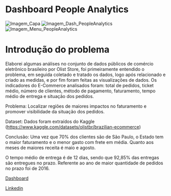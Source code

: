 # Dashboard People Analytics

![Imagem_Capa](https://user-images.githubusercontent.com/68854093/204693106-9d305109-5ffa-4db3-ba6c-4981390c3b0b.png)
![Imagem_Dash_PeopleAnalytics](https://user-images.githubusercontent.com/68854093/204693622-836fa674-1f8a-4dbb-b467-277528a542a9.png)
![Imagem_Menu_PeopleAnalytics](https://user-images.githubusercontent.com/68854093/204693672-ed8b0640-2034-45c5-a6cd-d057dc3f9f8d.png)

# Introdução do problema

Elaborei algumas análises no conjunto de dados públicos de comércio eletrônico brasileiro por Olist Store, foi primeiramente entendido o problema, em seguida coletado e tratado os dados, logo após relacionado e criado as medidas, e por fim foram feitas as visualizações de dados. Os indicadores do E-Commerce analisados foram: total de pedidos, ticket médio, número de clientes, método de pagamento, faturamento, tempo médio de entrega e situação dos pedidos.  


Problema: Localizar regiões de maiores impactos no faturamento e promover visibilidade da situação dos pedidos.


Dataset: Dados foram extraídos do Kaggle (https://www.kaggle.com/datasets/olistbr/brazilian-ecommerce)

Conclusão: Uma vez que 70% dos clientes são de São Paulo, o Estado tem o maior faturamento e o menor gasto com frete em média. Quanto aos meses de maiores receita é maio e agosto.

O tempo médio de entrega é de 12 dias, sendo que 92,85% das entregas são entregues no prazo. Referente ao ano de maior quantidade de pedidos no prazo foi de 2016.

[Dashboard](https://app.powerbi.com/view?r=eyJrIjoiNGE5NGI4MTUtZmVmYy00MDI5LWE1NzAtMzc5MzZhY2VlZDNiIiwidCI6ImVmMDhmOTQ4LTMzNzItNDA2OC1hZTVkLTg3M2FhODViZTk5NCJ9&pageName=ReportSection8079216eb1cb308ae3e2)

[Linkedin](https://www.linkedin.com/in/wellington-martins-5a19638b/)
